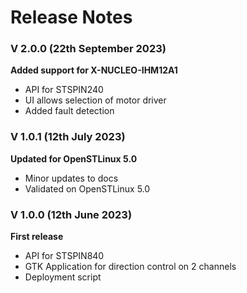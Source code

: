 # Release Notes

### V 2.0.0 (22th September 2023)
**Added support for X-NUCLEO-IHM12A1**
- API for STSPIN240
- UI allows selection of motor driver
- Added fault detection

### V 1.0.1 (12th July 2023)
**Updated for OpenSTLinux 5.0** 
- Minor updates to docs
- Validated on OpenSTLinux 5.0

### V 1.0.0 (12th June 2023)
**First release** 
- API for STSPIN840
- GTK Application for direction control on 2 channels
- Deployment script



